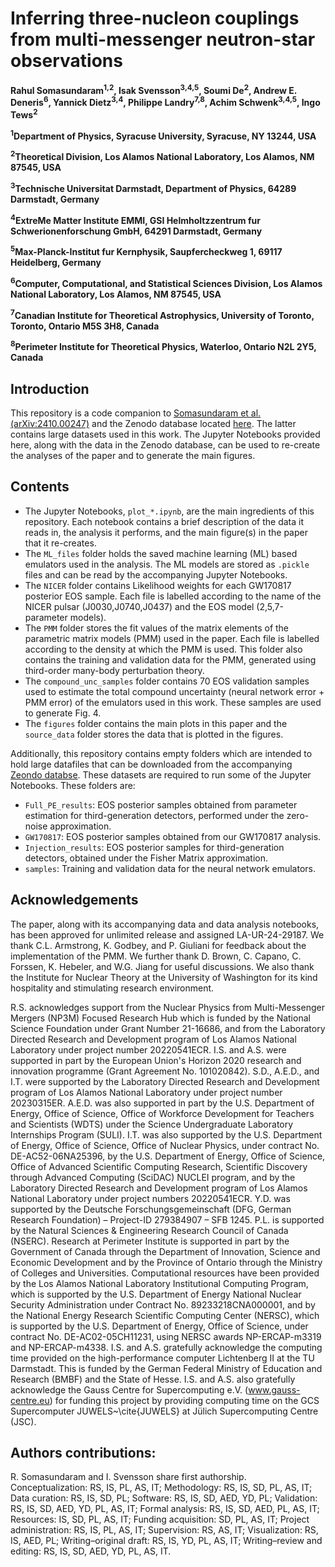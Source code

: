 # Inferring three-nucleon couplings from multi-messenger neutron-star observations

**Rahul Somasundaram<sup>1,2</sup>, Isak Svensson<sup>3,4,5</sup>, Soumi De<sup>2</sup>, Andrew E. Deneris<sup>6</sup>, Yannick Dietz<sup>3,4</sup>, Philippe Landry<sup>7,8</sup>, Achim Schwenk<sup>3,4,5</sup>, Ingo Tews<sup>2</sup>**

**<sup>1</sup>Department of Physics, Syracuse University, Syracuse, NY 13244, USA**

**<sup>2</sup>Theoretical Division, Los Alamos National Laboratory, Los Alamos, NM 87545, USA**

**<sup>3</sup>Technische Universitat Darmstadt, Department of Physics, 64289 Darmstadt, Germany**

**<sup>4</sup>ExtreMe Matter Institute EMMI, GSI Helmholtzzentrum fur Schwerionenforschung GmbH, 64291 Darmstadt, Germany**

**<sup>5</sup>Max-Planck-Institut fur Kernphysik, Saupfercheckweg 1, 69117 Heidelberg, Germany**

**<sup>6</sup>Computer, Computational, and Statistical Sciences Division, Los Alamos National Laboratory, Los Alamos, NM 87545, USA**

**<sup>7</sup>Canadian Institute for Theoretical Astrophysics, University of Toronto, Toronto, Ontario M5S 3H8, Canada**

**<sup>8</sup>Perimeter Institute for Theoretical Physics, Waterloo, Ontario N2L 2Y5, Canada**

## Introduction

This repository is a code companion to [Somasundaram et al. (arXiv:2410.00247)](https://arxiv.org/abs/2410.00247) and the Zenodo database located [here](https://doi.org/10.5281/zenodo.16878207). The latter contains large datasets used in this work. The Jupyter Notebooks provided here, along with the data in the Zenodo database, can be used to re-create the analyses of the paper and to generate the main figures.    

## Contents

 * The Jupyter Notebooks, `plot_*.ipynb`, are the main ingredients of this repository. Each notebook contains a brief description of the data it reads in, the analysis it performs, and the main figure(s) in the paper that it re-creates.
 * The `ML_files` folder holds the saved machine learning (ML) based emulators used in the analysis. The ML models are stored as `.pickle` files and can be read by the accompanying Jupyter Notebooks.
 * The `NICER` folder contains Likelihood weights for each GW170817 posterior EOS sample. Each file is labelled according to the name of the NICER pulsar (J0030,J0740,J0437) and the EOS model (2,5,7-parameter models).
 * The `PMM` folder stores the fit values of the matrix elements of the parametric matrix models (PMM) used in the paper. Each file is labelled according to the density at which the PMM is used. This folder also contains the training and validation data for the PMM, generated using third-order many-body perturbation theory.
 * The `compound_unc_samples` folder contains 70 EOS validation samples used to estimate the total compound uncertainty (neural network error + PMM error) of the emulators used in this work. These samples are used to generate Fig. 4.
 * The `figures` folder contains the main plots in this paper and the `source_data` folder stores the data that is plotted in the figures.

Additionally, this repository contains empty folders which are intended to hold large datafiles that can be downloaded from the accompanying [Zeondo databse](https://doi.org/10.5281/zenodo.16878207). These datasets are required to run some of the Jupyter Notebooks. These folders are:
 * `Full_PE_results`: EOS posterior samples obtained from parameter estimation for third-generation detectors, performed under the zero-noise approximation.
 * `GW170817`: EOS posterior samples obtained from our GW170817 analysis.
 * `Injection_results`: EOS posterior samples for third-generation detectors, obtained under the Fisher Matrix approximation.
 * `samples`: Training and validation data for the neural network emulators. 

## Acknowledgements

The paper, along with its accompanying data and data analysis notebooks, has been approved for unlimited release and assigned LA-UR-24-29187. We thank C.L. Armstrong, K. Godbey, and P. Giuliani for feedback about the implementation of the PMM. We further thank D. Brown, C. Capano, C. Forssen, K. Hebeler, and W.G. Jiang for useful discussions. We also thank the Institute for Nuclear Theory at the University of Washington for its kind hospitality and stimulating research environment.

R.S. acknowledges support from the Nuclear Physics from Multi-Messenger Mergers (NP3M) Focused Research Hub which is funded by the National Science Foundation under Grant Number 21-16686, and from the Laboratory Directed Research and Development program of Los Alamos National Laboratory under project number 20220541ECR.
I.S. and A.S. were supported in part by the European Union's Horizon 2020 research and innovation programme (Grant Agreement No. 101020842).
S.D., A.E.D., and I.T. were supported by the Laboratory Directed Research and Development program of Los Alamos National Laboratory under project number 20230315ER.
A.E.D. was also supported in part by the U.S. Department of Energy, Office of Science, Office of Workforce Development for Teachers and Scientists (WDTS) under the Science Undergraduate Laboratory Internships Program (SULI).
I.T. was also supported by the U.S. Department of Energy, Office of Science, Office of Nuclear Physics, under contract No. DE-AC52-06NA25396, by the U.S. Department of Energy, Office of Science, Office of Advanced Scientific Computing Research, Scientific Discovery through Advanced Computing (SciDAC) NUCLEI program, and by the Laboratory Directed Research and Development program of Los Alamos National Laboratory under project numbers 20220541ECR.
Y.D. was supported by the Deutsche Forschungsgemeinschaft (DFG, German Research Foundation) – Project-ID 279384907 – SFB 1245.
P.L. is supported by the Natural Sciences \& Engineering Research Council of Canada (NSERC). Research at Perimeter Institute is supported in part by the Government of Canada through the Department of Innovation, Science and Economic Development and by the Province of Ontario through the Ministry of Colleges and Universities.
Computational resources have been provided by the Los Alamos National Laboratory Institutional Computing Program, which is supported by the U.S. Department of Energy National Nuclear Security Administration under Contract No. 89233218CNA000001, and by the National Energy Research Scientific Computing Center (NERSC), which is supported by the U.S. Department of Energy, Office of Science, under contract No. DE-AC02-05CH11231, using NERSC awards NP-ERCAP-m3319 and NP-ERCAP-m4338.
I.S. and A.S. gratefully acknowledge the computing time provided on the high-performance computer Lichtenberg II at the TU Darmstadt. This is funded by the German Federal Ministry of Education and Research (BMBF) and the State of Hesse. I.S. and A.S. also gratefully acknowledge the Gauss Centre for Supercomputing e.V. (www.gauss-centre.eu) for funding this project by providing computing time on the GCS Supercomputer JUWELS~\cite{JUWELS} at Jülich Supercomputing Centre (JSC).

## Authors contributions:

R. Somasundaram and I. Svensson share first authorship. 
Conceptualization: RS, IS, PL, AS, IT; 
Methodology: RS, IS, SD, PL, AS, IT; 
Data curation: RS, IS, SD, PL; 
Software: RS, IS, SD, AED, YD, PL; 
Validation: RS, IS, SD, AED, YD, PL, AS, IT; 
Formal analysis: RS, IS, SD, AED, PL, AS, IT; 
Resources: IS, SD, PL, AS, IT; 
Funding acquisition: SD, PL, AS, IT; 
Project administration: RS, IS, PL, AS, IT; 
Supervision: RS, AS, IT; 
Visualization: RS, IS, AED, PL; 
Writing–original draft: RS, IS, YD, PL, AS, IT; 
Writing–review and editing: RS, IS, SD, AED, YD, PL, AS, IT.
